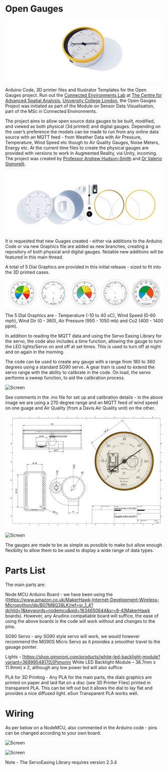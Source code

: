 # Open Gauges

 ![Fusion Dial](https://github.com/ucl-casa-ce/Open-Gauges/blob/main/fusionstart.png)
 
Arduino Code, 3D printer files and Illustrator Templates for the Open Gauges project. Run out the [Connected Environments Lab](https://connected-environments.org/) at [The Centre for Advanced Spatial Analysis](https://www.ucl.ac.uk/bartlett/casa), [University College London](https://www.ucl.ac.uk), the Open Gauges Project was initiated as part of the Module on Sensor Data Visualisation, part of the MSc in Connected Environments.

The project aims to allow open source data gauges to be built, modified, and viewed as both physical (3d printed) and digital gauges. Depending on the user’s preference the models can be made to run from any online data source with an MQTT feed - from Weather Data with Air Pressure, Temperature, Wind Speed etc though to Air Quality Gauges, Noise Meters, Energy etc. At the current time files to create the physical gauges are provided with versions to work in Augmented Reality, via Unity, incoming. The project was created by [Professor Andrew Hudson-Smith](https://connected-environments.org/people/) and [Dr Valerio Signorelli](https://connected-environments.org/people/). 

![parts](https://github.com/ucl-casa-ce/Open-Gauges/blob/main/parts.png)

It is requested that new Guages created - either via additions to the Arduino Code or via new Graphics file are added as new branches, creating a repository of both physical and digital gauges. Notable new additions will be featured in this main thread.

A total of 5 Dial Graphics are provided in this initial release - sized to fit into the 3D printed cases. 

<p align="center">
<img src="https://github.com/ucl-casa-ce/Open-Gauges/blob/main/Graphics%20Files/initialdials.png">

</p>
The 5 Dial Graphics are - Temperature (-10 to 40 oC), Wind Speed (0-60 mph), Wind Dir (0 - 360), Air Pressure (950 - 1050 mb) and Co2 (400 - 1400 ppm).

In addition to reading the MQTT data and using the Servo Easing Library for the servo, the code also includes a time function, allowing the gauge to turn the LED lights/Servo on and off at set times. This is used to turn off at night and on again in the morning.
 
The code can be used to create any gauge with a range from 180 to 360 degrees using a standard SG90 servo. A gear train is used to extend the servo range with the ability to calibrate in the code. On load, the servo performs a sweep function, to aid the calibration process.

![Screen](https://github.com/ucl-casa-ce/WindSpeedGauge/blob/main/IMG_0292.jpg)

See comments in the .ino file for set up and calibration details - in the above image we are using a 270 degree range and an MQTT feed of wind speed on one guage and Air Quality (from a Davis Air Quality unit) on the other.

![techdrwaing](https://github.com/ucl-casa-ce/Open-Gauges/blob/main/techdraw3.png)

![Screen](https://github.com/ucl-casa-ce/WindSpeedGauge/blob/main/IMG_0031.JPG)

The gauges are made to be as simple as possible to make but allow enough flexibilty to allow them to be used to display a wide range of data types.

# Parts List

The main parts are:

Node MCU Arduino Board - we have been using the ([https://www.amazon.co.uk/MakerHawk-Internet-Development-Wireless-Micropython/dp/B07M8Q38LK/ref=sr_1_4?dchild=1&keywords=nodemcu&qid=1634650644&sr=8-4]MakerHawk boards). However, any Arudino compatiable board will suffice, the ease of using the above boards is the code will work without and changes to the pins.

SG90 Servo - any SG90 style servo will work, we would however recommend the MG90S Micro Servo as it provides a smoother travel to the gauage pointer.

Lights - [https://shop.pimoroni.com/products/white-led-backlight-module?variant=36999548170](Pimorini White LED Backlight Module – 38.7mm x 11.9mm) x 2, although any low power led will also suffice

PLA for 3D Printing - Any PLA for the main parts, the dials graphics are printed on paper and laid flat on a disc (see 3D Printer Files) printed in transparent PLA. This can be left out but it allows the dial to lay flat and provides a nice diffused light. eSun Transparent PLA works well.

# Wiring 

As per below on a NodeMCU, also commented in the Arduino code - pins can be changed according to your own board.

 ![Screen](https://github.com/ucl-casa-ce/WindSpeedGauge/blob/main/GaugewithLEDS.png)
 
 ![Screen](https://github.com/ucl-casa-ce/WindSpeedGauge/blob/main/gaugeparts.png)
 
Note - The ServoEasing Library requires version 2.3.4
